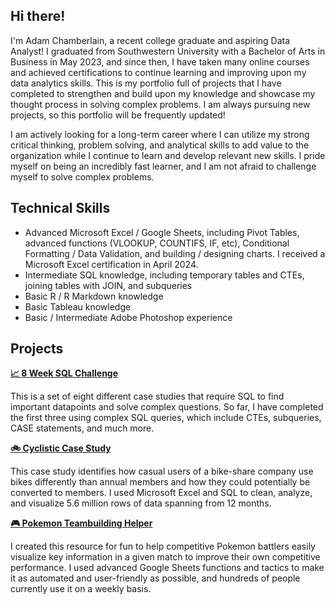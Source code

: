 ## Hi there!

I'm Adam Chamberlain, a recent college graduate and aspiring Data Analyst! I graduated from Southwestern University with a Bachelor of Arts in Business in May 2023, and since then, I have taken many online courses and achieved certifications to continue learning and improving upon my data analytics skills. This is my portfolio full of projects that I have completed to strengthen and build upon my knowledge and showcase my thought process in solving complex problems. I am always pursuing new projects, so this portfolio will be frequently updated!

I am actively looking for a long-term career where I can utilize my strong critical thinking, problem solving, and analytical skills to add value to the organization while I continue to learn and develop relevant new skills. I pride myself on being an incredibly fast learner, and I am not afraid to challenge myself to solve complex problems.

## Technical Skills
- Advanced Microsoft Excel / Google Sheets, including Pivot Tables, advanced functions (VLOOKUP, COUNTIFS, IF, etc), Conditional Formatting / Data Validation, and building / designing charts. I received a Microsoft Excel certification in April 2024.
- Intermediate SQL knowledge, including temporary tables and CTEs, joining tables with JOIN, and subqueries
- Basic R / R Markdown knowledge
- Basic Tableau knowledge
- Basic / Intermediate Adobe Photoshop experience

## Projects

**[📈 8 Week SQL Challenge](https://github.com/Adam-Chamberlain/8-Week-SQL-Challenge)**

This is a set of eight different case studies that require SQL to find important datapoints and solve complex questions. So far, I have completed the first three using complex SQL queries, which include CTEs, subqueries, CASE statements, and much more.

**[🚲 Cyclistic Case Study](https://github.com/Adam-Chamberlain/Cyclistic-Case-Study)**

This case study identifies how casual users of a bike-share company use bikes differently than annual members and how they could potentially be converted to members. I used Microsoft Excel and SQL to clean, analyze, and visualize 5.6 million rows of data spanning from 12 months.
  
**[🎮 Pokemon Teambuilding Helper](https://github.com/Adam-Chamberlain/Pokemon-Teambuilding-Helper)**

I created this resource for fun to help competitive Pokemon battlers easily visualize key information in a given match to improve their own competitive performance. I used advanced Google Sheets functions and tactics to make it as automated and user-friendly as possible, and hundreds of people currently use it on a weekly basis.
